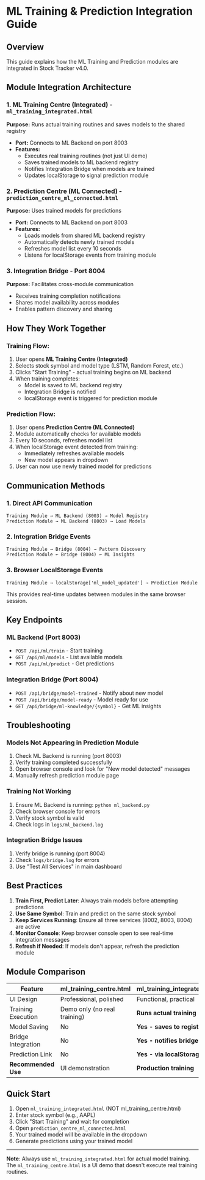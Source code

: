 # ML Training & Prediction Integration Guide

## Overview
This guide explains how the ML Training and Prediction modules are integrated in Stock Tracker v4.0.

## Module Integration Architecture

### 1. ML Training Centre (Integrated) - `ml_training_integrated.html`
**Purpose:** Runs actual training routines and saves models to the shared registry
- **Port:** Connects to ML Backend on port 8003
- **Features:**
  - Executes real training routines (not just UI demo)
  - Saves trained models to ML backend registry
  - Notifies Integration Bridge when models are trained
  - Updates localStorage to signal prediction module

### 2. Prediction Centre (ML Connected) - `prediction_centre_ml_connected.html`
**Purpose:** Uses trained models for predictions
- **Port:** Connects to ML Backend on port 8003
- **Features:**
  - Loads models from shared ML backend registry
  - Automatically detects newly trained models
  - Refreshes model list every 10 seconds
  - Listens for localStorage events from training module

### 3. Integration Bridge - Port 8004
**Purpose:** Facilitates cross-module communication
- Receives training completion notifications
- Shares model availability across modules
- Enables pattern discovery and sharing

## How They Work Together

### Training Flow:
1. User opens **ML Training Centre (Integrated)**
2. Selects stock symbol and model type (LSTM, Random Forest, etc.)
3. Clicks "Start Training" - actual training begins on ML backend
4. When training completes:
   - Model is saved to ML backend registry
   - Integration Bridge is notified
   - localStorage event is triggered for prediction module

### Prediction Flow:
1. User opens **Prediction Centre (ML Connected)**
2. Module automatically checks for available models
3. Every 10 seconds, refreshes model list
4. When localStorage event detected from training:
   - Immediately refreshes available models
   - New model appears in dropdown
5. User can now use newly trained model for predictions

## Communication Methods

### 1. Direct API Communication
```
Training Module → ML Backend (8003) → Model Registry
Prediction Module → ML Backend (8003) → Load Models
```

### 2. Integration Bridge Events
```
Training Module → Bridge (8004) → Pattern Discovery
Prediction Module ← Bridge (8004) ← ML Insights
```

### 3. Browser LocalStorage Events
```
Training Module → localStorage['ml_model_updated'] → Prediction Module
```
This provides real-time updates between modules in the same browser session.

## Key Endpoints

### ML Backend (Port 8003)
- `POST /api/ml/train` - Start training
- `GET /api/ml/models` - List available models
- `POST /api/ml/predict` - Get predictions

### Integration Bridge (Port 8004)
- `POST /api/bridge/model-trained` - Notify about new model
- `POST /api/bridge/model-ready` - Model ready for use
- `GET /api/bridge/ml-knowledge/{symbol}` - Get ML insights

## Troubleshooting

### Models Not Appearing in Prediction Module
1. Check ML Backend is running (port 8003)
2. Verify training completed successfully
3. Open browser console and look for "New model detected" messages
4. Manually refresh prediction module page

### Training Not Working
1. Ensure ML Backend is running: `python ml_backend.py`
2. Check browser console for errors
3. Verify stock symbol is valid
4. Check logs in `logs/ml_backend.log`

### Integration Bridge Issues
1. Verify bridge is running (port 8004)
2. Check `logs/bridge.log` for errors
3. Use "Test All Services" in main dashboard

## Best Practices

1. **Train First, Predict Later**: Always train models before attempting predictions
2. **Use Same Symbol**: Train and predict on the same stock symbol
3. **Keep Services Running**: Ensure all three services (8002, 8003, 8004) are active
4. **Monitor Console**: Keep browser console open to see real-time integration messages
5. **Refresh if Needed**: If models don't appear, refresh the prediction module

## Module Comparison

| Feature | ml_training_centre.html | ml_training_integrated.html |
|---------|------------------------|----------------------------|
| UI Design | Professional, polished | Functional, practical |
| Training Execution | Demo only (no real training) | **Runs actual training** |
| Model Saving | No | **Yes - saves to registry** |
| Bridge Integration | No | **Yes - notifies bridge** |
| Prediction Link | No | **Yes - via localStorage** |
| **Recommended Use** | UI demonstration | **Production training** |

## Quick Start
1. Open `ml_training_integrated.html` (NOT ml_training_centre.html)
2. Enter stock symbol (e.g., AAPL)
3. Click "Start Training" and wait for completion
4. Open `prediction_centre_ml_connected.html`
5. Your trained model will be available in the dropdown
6. Generate predictions using your trained model

---
**Note**: Always use `ml_training_integrated.html` for actual model training. The `ml_training_centre.html` is a UI demo that doesn't execute real training routines.